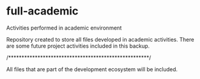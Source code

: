 # full-academic
 Activities performed in academic environment


Repository created to store all files developed in academic activities.
There are some future project activities included in this backup.
 
 /*****************************************************/
 
 All files that are part of the development ecosystem will be included.
